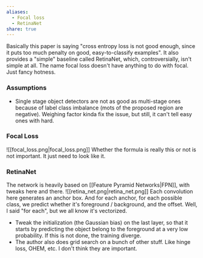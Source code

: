 ```yaml
---
aliases:
  - Focal loss
  - RetinaNet
share: true
---
```


Basically this paper is saying "cross entropy loss is not good enough, since it puts too much penalty on good, easy-to-classify examples". It also provides a "simple" baseline called RetinaNet, which, controversially, isn't simple at all. The name focal loss doesn't have anything to do with focal. Just fancy hotness.

### Assumptions

- Single stage object detectors are not as good as multi-stage ones because of label class imbalance (mots of the proposed region are negative). Weighing factor kinda fix the issue, but still, it can't tell easy ones with hard.

### Focal Loss

![[focal_loss.png|focal_loss.png]]
Whether the formula is really this or not is not important. It just need to look like it.

### RetinaNet

The network is heavily based on [[Feature Pyramid Networks|FPN]], with tweaks here and there.
![[retina_net.png|retina_net.png]]
Each convolution here generates an anchor box. And for each anchor, for each possible class, we predict whether it's foreground / background, and the offset. Well, I said "for each", but we all know it's vectorized.

- Tweak the initialization (the Gaussian bias) on the last layer, so that it starts by predicting the object belong to the foreground at a very low probability. If this is not done, the training diverge.
- The author also does grid search on a bunch of other stuff. Like hinge loss, OHEM, etc. I don't think they are important.